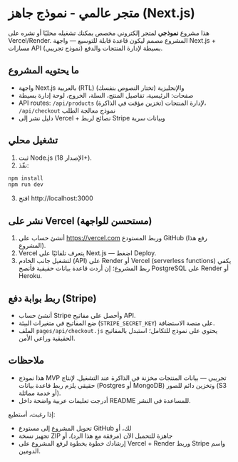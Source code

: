 # متجر عالمي - نموذج جاهز (Next.js)

هذا مشروع **نموذجي** لمتجر إلكتروني مخصص يمكنك تشغيله محليًا أو نشره على Vercel/Render. المشروع مصمم ليكون قاعدة قابلة للتوسيع — واجهة Next.js + مسارات API بسيطة لإدارة المنتجات والدفع (نموذج تجريبي).

## ما يحتويه المشروع
- واجهة Next.js بالعربية (RTL) والإنجليزية (تختار النصوص بنفسك)
- صفحات: الرئيسية، تفاصيل المنتج، السلة، الخروج، لوحة إدارة بسيطة
- API routes: `/api/products` لإدارة المنتجات (تخزين مؤقت في الذاكرة)، `/api/checkout` نموذج معالجة الطلب
- دليل نشر إلى Vercel + نصائح لربط Stripe وبيانات سرية

## تشغيل محلي
1. ثبت Node.js (الإصدار 18+).
2. نفّذ:
```bash
npm install
npm run dev
```
3. افتح http://localhost:3000

## نشر على Vercel (مستحسن للواجهة)
1. أنشئ حساب على https://vercel.com وربط المستودع GitHub (رفع هذا المشروع).
2. Vercel يتعرف تلقائيًا على Next.js — اضغط Deploy.
3. لتشغيل جانب الخادم (API) على Render أو Vercel (serverless functions) يكفي ربط المشروع؛ إن أردت قاعدة بيانات حقيقية فأنصح PostgreSQL على Render أو Heroku.

## ربط بوابة دفع (Stripe)
- أنشئ حساب Stripe وأحصل على مفاتيح API.
- ضع المفاتيح في متغيرات البيئة (`STRIPE_SECRET_KEY`) على منصة الاستضافة.
- الملف `pages/api/checkout.js` يحتوي على نموذج للتكامل؛ استبدل بالمفاتيح الحقيقية وراعي الأمن.

## ملاحظات
- هذا نموذج MVP تجريبي — بيانات المنتجات مخزنة في الذاكرة عند التشغيل. لإنتاج حقيقي يلزم ربط قاعدة بيانات (Postgres أو MongoDB) وتخزين دائم للصور (S3 أو خدمة مماثلة).
- أدرجت تعليمات عربية واضحة داخل README للمساعدة في النشر.

إذا رغبت، أستطيع:  
- تحويل المشروع إلى مستودع GitHub لك، أو  
- تجهيز نسخة ZIP جاهزة للتحميل الآن (مرفقة مع هذا الرد)، أو  
- إرشادك خطوة بخطوة لرفع المشروع على Vercel + Render وربط Stripe واسم الدومين.
